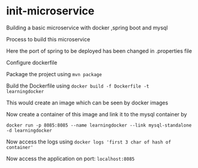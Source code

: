 # init-microservice
Building a basic microservice with docker ,spring boot and mysql

Process to build this microservice 



Here the port of spring to be deployed has been changed in .properties file

Configure dockerfile

Package the project using 
<code>mvn package</code>

Build the Dockerfile using
    <code>docker build -f Dockerfile -t learningdocker</code>

This would create an image which can be seen by docker images

Now create a container of this image and link it to the mysql container by

    docker run -p 8085:8085 --name learningdocker --link mysql-standalone -d learningdocker
    
Now access the logs using <code>docker logs 'first 3 char of hash of container'</code>

Now access the application on port: <code>localhost:8085</code>
